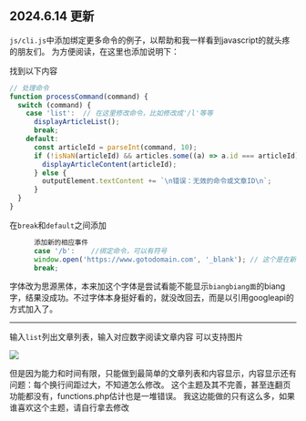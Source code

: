 ## 2024.6.14 更新
`js/cli.js`中添加绑定更多命令的例子，以帮助和我一样看到javascript的就头疼的朋友们。
为方便阅读，在这里也添加说明下：

找到以下内容
````javascript
// 处理命令  
function processCommand(command) {  
  switch (command) {  
    case 'list':  // 在这里修改命令，比如修改成'/l'等等  
      displayArticleList();  
      break;  
    default:  
      const articleId = parseInt(command, 10);  
      if (!isNaN(articleId) && articles.some((a) => a.id === articleId)) {  
        displayArticleContent(articleId);  
      } else {  
        outputElement.textContent += `\n错误：无效的命令或文章ID\n`;  
      }  
  }  
}  
````
在`break`和`default`之间添加
````javascript
      添加新的相应事件
      case '/b':    //绑定命令，可以有符号
      window.open('https://www.gotodomain.com', '_blank'); // 这个是在新窗口或标签页中打开链接，也可以添加自己的
      break;  
````

字体改为思源黑体，本来加这个字体是尝试看能不能显示`biangbiang面`的biang字，结果没成功。不过字体本身挺好看的，就没改回去，而是以引用googleapi的方式加入了。

----
输入`list`列出文章列表，输入对应数字阅读文章内容
可以支持图片

![](https://dev.shuyuzi.com/wp-content/uploads/2024/05/微信截图_20240516135246-1-300x181.jpg)

但是因为能力和时间有限，只能做到最简单的文章列表和内容显示，内容显示还有问题：每个换行间距过大，不知道怎么修改。
这个主题及其不完善，甚至连翻页功能都没有，functions.php估计也是一堆错误。
我这边能做的只有这么多，如果谁喜欢这个主题，请自行拿去修改
